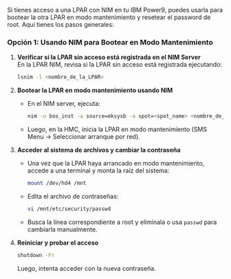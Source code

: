 Si tienes acceso a una LPAR con NIM en tu IBM Power9, puedes usarla para bootear la otra LPAR en modo mantenimiento y resetear el password de root. Aquí tienes los pasos generales:

### **Opción 1: Usando NIM para Bootear en Modo Mantenimiento**

1. **Verificar si la LPAR sin acceso está registrada en el NIM Server**  
    En la LPAR NIM, revisa si la LPAR sin acceso está registrada ejecutando:
    
       
	```sh
    lsnim -l <nombre_de_la_LPAR>
	```
    
2. **Bootear la LPAR en modo mantenimiento usando NIM**
    
    - En el NIM server, ejecuta:
        
		```sh
        nim -o bos_inst -a source=mksysb -a spot=<spot_name> <nombre_de_la_LPAR>
		```
        
    - Luego, en la HMC, inicia la LPAR en modo mantenimiento (SMS Menu → Seleccionar arranque por red).
3. **Acceder al sistema de archivos y cambiar la contraseña**
    
    - Una vez que la LPAR haya arrancado en modo mantenimiento, accede a una terminal y monta la raíz del sistema:
        
               
		```sh
        mount /dev/hd4 /mnt
		```
        
    - Edita el archivo de contraseñas:
               
		```sh
        vi /mnt/etc/security/passwd
		```
        
    - Busca la línea correspondiente a root y elimínala o usa `passwd` para cambiarla manualmente.
4. **Reiniciar y probar el acceso**
    
	```sh
    shutdown -Fr
	```
    
    Luego, intenta acceder con la nueva contraseña.